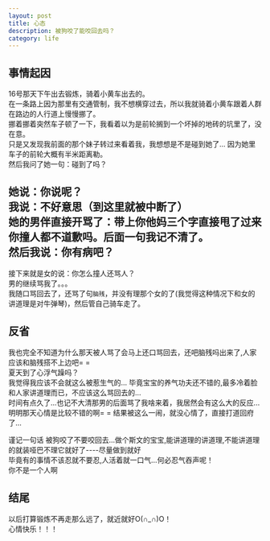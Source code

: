 ```yaml
---
layout: post
title: 心态
description: 被狗咬了能咬回去吗？
category: life
---
```

## 事情起因  
16号那天下午出去锻炼，骑着小黄车出去的。  
在一条路上因为那里有交通管制，我不想横穿过去，所以我就骑着小黄车跟着人群在路边的人行道上慢慢挪了。  
挪着挪着突然车子顿了一下，我看着以为是前轮搁到一个坏掉的地砖的坑里了，没在意。  
只是又发现我前面的那个妹子转过来看着我，我想想是不是碰到她了... 因为她里车子的前轮大概有半米距离勒。  
然后我问了她一句：碰到了吗？  

她说：你说呢？  
我说：不好意思（到这里就被中断了）  
她的男伴直接开骂了：带上你他妈三个字直接甩了过来你撞人都不道歉吗。后面一句我记不清了。  
然后我说：你有病吧？  
---  
接下来就是女的说：你怎么撞人还骂人？  
男的继续骂我了。。。  
我随口骂回去了，还骂了句`脑残`，并没有理那个女的了(我觉得这种情况下和女的讲道理是对牛弹琴)，然后管自己骑车走了。  

## 反省  
我也完全不知道为什么那天被人骂了会马上还口骂回去，还吧脑残吗出来了,人家应该和脑残搭不上边吧= =   
夏天到了心浮气躁吗？  
我觉得我应该不会就这么被惹生气的...   毕竟宝宝的养气功夫还不错的,最多冷着脸和人家讲道理而已，不应该这么骂回去的...  
时间有点久了...也记不大清那男的后面骂了我啥来着，我居然会有这么大的反应...  
明明那天心情是比较不错的啊= = 结果被这么一闹，就没心情了，直接打道回府了...  

谨记一句话 被狗咬了不要咬回去...做个斯文的宝宝,能讲道理的讲道理,不能讲道理的就装哑巴不理它就好了----尽量做到就好  
毕竟有的事情不该忍就不要忍,人活着就一口气...何必忍气吞声呢！  
你不是一个人啊

## 结尾  
以后打算锻炼不再走那么远了，就近就好O(∩_∩)O！  
心情快乐！！！


